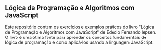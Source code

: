 ## Lógica de Programação e Algoritmos com JavaScript

Este repositório contém os exercícios e exemplos práticos do livro "Lógica de Programação e Algoritmos com JavaScript" de Edécio Fernando Iepsen. O livro é uma ótima fonte para aprender os conceitos fundamentais de lógica de programação e como aplicá-los usando a linguagem JavaScript.
